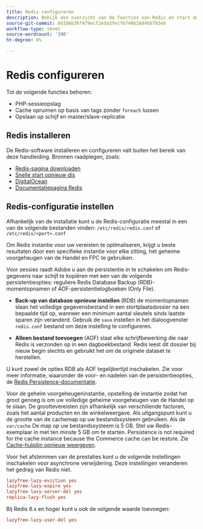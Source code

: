 ```yaml
---
title: Redis configureren
description: Bekijk een overzicht van de functies van Redis en start de configuratie van Redis.
source-git-commit: 0d106b36f479ecf2eda3fecf6740b28d4b6793eb
workflow-type: tm+mt
source-wordcount: '390'
ht-degree: 0%

---
```


# Redis configureren

Tot de volgende functies behoren:

- PHP-sessieopslag
- Cache opruimen op basis van tags zonder `foreach` lussen
- Opslaan op schijf en master/slave-replicatie

## Redis installeren

De Redis-software installeren en configureren valt buiten het bereik van deze handleiding. Bronnen raadplegen, zoals:

- [Redis-pagina downloaden](https://redis.io/download)
- [Snelle start opnieuw dis](https://redis.io/docs/getting-started/)
- [DigitalOcean](https://www.digitalocean.com/community/tutorials/how-to-install-and-use-redis)
- [Documentatiepagina Redis](https://redis.io/docs)

## Redis-configuratie instellen

Afhankelijk van de installatie kunt u de Redis-configuratie meestal in een van de volgende bestanden vinden: `/etc/redis/redis.conf` of `/etc/redis/<port>.conf`

Om Redis instantie voor uw vereisten te optimaliseren, krijgt u beste resultaten door een specifieke instantie voor elke zitting, het geheime voorgeheugen van de Handel en FPC te gebruiken.

Voor sessies raadt Adobe u aan de persistentie in te schakelen om Redis-gegevens naar schijf te kopiëren met een van de volgende persistentieopties: reguliere Redis Database Backup (RDB)-momentopnamen of AOF-persistentielogboeken (Only File).

- **Back-up van database opnieuw instellen** (RDB) de momentopnamen slaan het volledige gegevensbestand in een stortplaatsdossier na een bepaalde tijd op, wanneer een minimum aantal sleutels sinds laatste sparen zijn veranderd. Gebruik de `save` instellen in het dialoogvenster `redis.conf` bestand om deze instelling te configureren.

- **Alleen bestand toevoegen** (AOF) slaat elke schrijfbewerking die naar Redis is verzonden op in een dagboekbestand. Redis leest dit dossier bij nieuw begin slechts en gebruikt het om de originele dataset te herstellen.

U kunt zowel de opties RDB als AOF tegelijkertijd inschakelen. Zie voor meer informatie, waaronder de voor- en nadelen van de persistentieopties, de [Redis Persistence-documentatie](https://redis.io/topics/persistence).

Voor de geheim voorgeheugeninstantie, opstelling de instantie zodat het groot genoeg is om uw volledige geheime voorgeheugen van de Handel op te slaan. De groottevereisten zijn afhankelijk van verschillende factoren, zoals het aantal producten en de winkelweergave. Als uitgangspunt kunt u de grootte van de cachemap op uw bestandssysteem gebruiken. Als de `var/cache` De map op uw bestandssysteem is 5 GB. Stel uw Redis-exemplaar in met ten minste 5 GB om te starten. Persistence is not required for the cache instance because the Commerce cache can be restore. Zie [Cache-hulplijn opnieuw weergeven](https://redis.io/docs/manual/eviction/).

Voor het afstemmen van de prestaties kunt u de volgende instellingen inschakelen voor asynchrone verwijdering. Deze instellingen veranderen het gedrag van Redis niet.

```ini
lazyfree-lazy-eviction yes
lazyfree-lazy-expire yes
lazyfree-lazy-server-del yes
replica-lazy-flush yes
```

Bij Redis 6.x en hoger kunt u ook de volgende waarde toevoegen:

```ini
lazyfree-lazy-user-del yes
```

